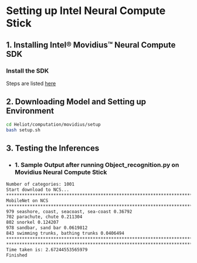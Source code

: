 # Setting up Intel Neural Compute Stick

## 1. Installing Intel® Movidius™ Neural Compute SDK
  ### Install the SDK
Steps are listed [here](https://movidius.github.io/ncsdk/install.html)


## 2. Downloading Model and Setting up Environment
``` bash
cd Heliot/computation/movidius/setup
bash setup.sh
```

## 3. Testing the Inferences
- ### 1. Sample Output after running Object_recognition.py on Movidius Neural Compute Stick
``` bash
Number of categories: 1001
Start download to NCS...
*******************************************************************************
MobileNet on NCS
*******************************************************************************
979 seashore, coast, seacoast, sea-coast 0.36792
702 parachute, chute 0.211304
802 snorkel 0.124207
978 sandbar, sand bar 0.0619812
843 swimming trunks, bathing trunks 0.0406494
*******************************************************************************
*******************************************************************************
Time taken is: 2.67244553565979
Finished
```

